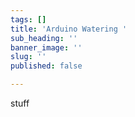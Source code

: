 ```yaml
---
tags: []
title: 'Arduino Watering '
sub_heading: ''
banner_image: ''
slug: ''
published: false

---
```

stuff